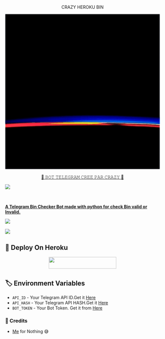 <p align="center"></h1> CRAZY HEROKU BIN </h1><br> <p/>


![banner](crazyprince.gif)


<p align="center"> 
<u>👑 𝙱𝙾𝚃 𝚃𝙴𝙻𝙴𝙶𝚁𝙰𝙼 𝙲𝚁𝙴𝙴 𝙿𝙰𝚁 𝙲𝚁𝙰𝚉𝚈 👑</u>
</p>
<picture>
  <source
    srcset="https://github-readme-stats.vercel.app/api?username=CrazyPrince&show_icons=true&theme=dark"
    media="(prefers-color-scheme: dark)"
  />
  <source
    srcset="https://github-readme-stats.vercel.app/api?username=Crazyprince&show_icons=true"
    media="(prefers-color-scheme: light), (prefers-color-scheme: no-preference)"
  />
  <img src="https://github-readme-stats.vercel.app/api?username=CrazyPrince&show_icons=true" />
</picture>
<p align="center">
  <a href="#"><img src="http://readme-typing-svg.herokuapp.com?color=blue&center=true&vCenter=true&multiline=false&lines=CRAZY+TELEGRAM+BIN+CHECKER" alt="">
</p>

**A Telegram Bin Checker Bot made with python for check Bin valid or Invalid.**

<p><a href="https://github.com/crazy237/xbin"><img src="https://img.shields.io/github/forks/crazy237/xbin?style=social"></a></p>
<a href="https://github.com/crazy237/xbin"><img src="https://img.shields.io/github/stars/crazy237/xbin?style=social"></a>

## 📌 Deploy On Heroku
<p align="center"><a href="https://heroku.com/deploy?template=https://github.com/crazy237/xbin"> <img src="https://img.shields.io/badge/Deploy%20To%20Heroku-black?style=for-the-badge&logo=heroku" width="220" height="38.45"></p></a>

## 🏷 Environment Variables
  - `API_ID` - Your Telegram API ID.Get it [Here](my.telegram.org)
  - `API_HASH` - Your Telegram API HASH.Get it [Here](my.telegram.org)
  - `BOT_TOKEN` - Your Bot Token. Get it from [Here](https://t.me/BotFather)
  
  
### 💫 Credits
 - [Me](https://github.com/CrazyPrince) for Nothing 😅
